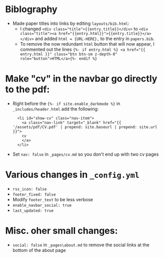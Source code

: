 # Biblography
+ Made paper titles into links by editing `layouts/bib.html`: 
  + I changed `<div class="title">{{entry.title}}</div>` to `<div class="title"><a href="{{entry.html}}">{{entry.title}}</a></div>` and added `html = {URL-HERE},` to the entry in `papers.bib`. 
  + To remove the now redundant `html` button that will now appear, I commented out the lines `{%- if entry.html %} <a href="{{ entry.html }}" class="btn btn-sm z-depth-0" role="button">HTML</a>{%- endif %}` 

# Make "cv" in the navbar go directly to the pdf:
+ Right before the `{%- if site.enable_darkmode %}` in `_includes/header.html` add the following: 

        <li id="show-cv" class="nav-item">
          <a class="nav-link" target="_blank" href="{{ '/assets/pdf/CV.pdf' | prepend: site.baseurl | prepend: site.url }}">
          cv
          </a>
        </li> 
+ Set `nav: false` in `_pages/cv.md` so you don't end up with two cv pages

# Various changes in `_config.yml`
+ `rss_icon: false`
+ `footer_fixed: false`
+ Modify `footer_text` to be less verbose
+ `enable_navbar_social: true`
+ `last_updated: true`

# Misc. oher small changes:
+ `social: false` in `_pages\about.md` to remove the social links at the bottom of the about page

